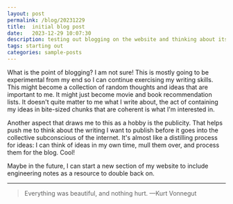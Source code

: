 ```yaml
---
layout: post
permalink: /blog/20231229
title:  initial blog post
date:   2023-12-29 10:07:30
description: testing out blogging on the website and thinking about its purpose
tags: starting out
categories: sample-posts
---
```

What is the point of blogging? I am not sure! This is mostly going to be experimental from my end so I can continue exercising my writing skills. This might become a collection of random thoughts and ideas that are important to me. It might just become movie and book recommendation lists. It doesn't quite matter to me what I write about, the act of containing my ideas in bite-sized chunks that are coherent is what I'm interested in.

Another aspect that draws me to this as a hobby is the publicity. That helps push me to think about the writing I want to publish before it goes into the collective subconscious of the internet. It's almost like a distilling process for ideas: I can think of ideas in my own time, mull them over, and process them for the blog. Cool! 

Maybe in the future, I can start a new section of my website to include engineering notes as a resource to double back on.

**<hr>**

<blockquote>
    Everything was beautiful, and nothing hurt.
    —Kurt Vonnegut
</blockquote>